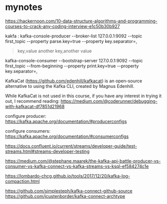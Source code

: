 # mynotes
https://hackernoon.com/10-data-structure-algorithms-and-programming-courses-to-crack-any-coding-interview-e1c50b30b927


kakfa :
kafka-console-producer --broker-list 127.0.0.1:9092 --topic first_topic --property parse.key=true --property key.separator=,
> key,value
> another key,another value

kafka-console-consumer --bootstrap-server 127.0.0.1:9092 --topic first_topic --from-beginning --property print.key=true --property key.separator=,

KafkaCat (https://github.com/edenhill/kafkacat) is an open-source alternative to using the Kafka CLI, created by Magnus Edenhill.

While KafkaCat is not used in this course, if you have any interest in trying it out, I recommend reading: https://medium.com/@coderunner/debugging-with-kafkacat-df7851d21968

configure producer: https://kafka.apache.org/documentation/#producerconfigs

configure consumers:  https://kafka.apache.org/documentation/#consumerconfigs

https://docs.confluent.io/current/streams/developer-guide/test-streams.html#streams-developer-testing



https://medium.com/@stephane.maarek/the-kafka-api-battle-producer-vs-consumer-vs-kafka-connect-vs-kafka-streams-vs-ksql-ef584274c1e

https://lombardo-chcg.github.io/tools/2017/12/20/kafka-log-compaction.html

https://github.com/simplesteph/kafka-connect-github-source
https://github.com/jcustenborder/kafka-connect-archtype
